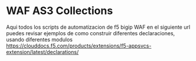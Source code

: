 # WAF AS3 Collections
Aqui todos los scripts de automatizacion de f5 bigip WAF
en el siguiente url puedes revisar ejemplos de como construir diferentes declaraciones, usando diferentes modulos
https://clouddocs.f5.com/products/extensions/f5-appsvcs-extension/latest/declarations/
